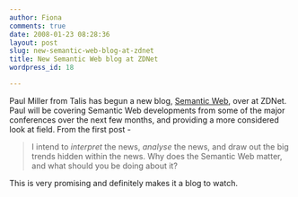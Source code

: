 ```yaml
---
author: Fiona
comments: true
date: 2008-01-23 08:28:36
layout: post
slug: new-semantic-web-blog-at-zdnet
title: New Semantic Web blog at ZDNet
wordpress_id: 18

---
```


Paul Miller from Talis has begun a new blog, [Semantic Web](http://blogs.zdnet.com/semantic-web/?p=101), over at ZDNet. Paul will be covering Semantic Web developments from some of the major conferences over the next few months, and providing a more considered look at field. From the first post -


> I intend to _interpret_ the news, _analyse_ the news, and draw out the big trends hidden within the news. Why does the Semantic Web matter, and what should you be doing about it?


This is very promising and definitely makes it a blog to watch.
